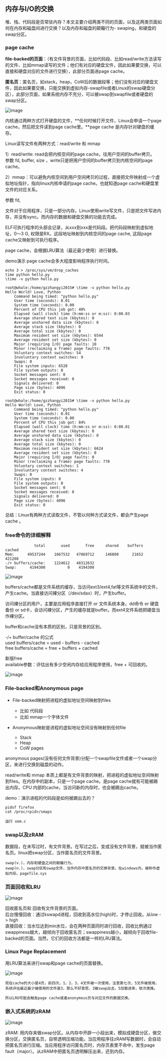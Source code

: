 ## 内存与I/O的交换
堆、栈、代码段是否常驻内存？本文主要介绍两类不同的页面，以及这两类页面如何在内存和磁盘间进行交换？以及内存和磁盘的颠簸行为- swaping，和硬盘的swap分区。

### page cache

**file-backed的页面**：（有文件背景的页面，比如代码段、比如read/write方法读写的文件、比如mmap读写的文件；他们有对应的硬盘文件，因此如果要交换，可以直接和硬盘对应的文件进行交换），此部分页面进page cache。

**匿名页**：匿名页，如stack，heap，CoW后的数据段等；他们没有对应的硬盘文件，因此如果要交换，只能交换到虚拟内存-swapfile或者Linux的swap硬盘分区），此部分页面，如果系统内存不充分，可以被swap到swapfile或者硬盘的swap分区。

![image](https://user-images.githubusercontent.com/87457873/127090951-c12b4866-a403-43c5-9cdd-8479b6c7652f.png)

内核通过两种方式打开硬盘的文件，**任何时候打开文件，Linux会申请一个page cache，然后把文件读到page cache里。**page cache 是内存针对硬盘的缓存。

Linux读写文件有两种方式：read/write 和 mmap

1）read/write: read会把内核空间的page cache，往用户空间的buffer拷贝。<br>
参数 fd, buffer, size ，write只是把用户空间的buffer拷贝到内核空间的page cache。

2）mmap：可以避免内核空间到用户空间拷贝的过程，直接把文件映射成一个虚拟地址指针，指向linux内核申请的page cache。也就知道page cache和硬盘里文件的对应关系。

参数 fd,

文件对于应用程序，只是一部分内存。Linux使用write写文件，只是把文件写进内存，并没有sync。而内存的数据和硬盘交换的功能去完成。

ELF可执行程序的头部会记录，从xxx到xxx是代码段。把代码段映射到虚拟地址，0～3 G, 权限是RX。这段地址映射到内核空间的page cache, 这段page cache又映射到可执行程序。

page cache，会根据LRU算法（最近最少使用）进行替换。

demo演示 page cache会多大程度影响程序执行时间。

```
echo 3 > /proc/sys/vm/drop_caches
time python hello.py
\time -v python hello.py

root@whale:/home/gzzhangyi2015# \time -v python hello.py
Hello World! Love, Python
	Command being timed: "python hello.py"
	User time (seconds): 0.01
	System time (seconds): 0.00
	Percent of CPU this job got: 40%
	Elapsed (wall clock) time (h:mm:ss or m:ss): 0:00.03
	Average shared text size (kbytes): 0
	Average unshared data size (kbytes): 0
	Average stack size (kbytes): 0
	Average total size (kbytes): 0
	Maximum resident set size (kbytes): 6544
	Average resident set size (kbytes): 0
	Major (requiring I/O) page faults: 10
	Minor (reclaiming a frame) page faults: 778
	Voluntary context switches: 54
	Involuntary context switches: 9
	Swaps: 0
	File system inputs: 6528
	File system outputs: 0
	Socket messages sent: 0
	Socket messages received: 0
	Signals delivered: 0
	Page size (bytes): 4096
	Exit status: 0
    
root@whale:/home/gzzhangyi2015# \time -v python hello.py
Hello World! Love, Python
	Command being timed: "python hello.py"
	User time (seconds): 0.01
	System time (seconds): 0.00
	Percent of CPU this job got: 84%
	Elapsed (wall clock) time (h:mm:ss or m:ss): 0:00.01
	Average shared text size (kbytes): 0
	Average unshared data size (kbytes): 0
	Average stack size (kbytes): 0
	Average total size (kbytes): 0
	Maximum resident set size (kbytes): 6624
	Average resident set size (kbytes): 0
	Major (requiring I/O) page faults: 0
	Minor (reclaiming a frame) page faults: 770
	Voluntary context switches: 1
	Involuntary context switches: 4
	Swaps: 0
	File system inputs: 0
	File system outputs: 0
	Socket messages sent: 0
	Socket messages received: 0
	Signals delivered: 0
	Page size (bytes): 4096
	Exit status: 0
```

总结：Linux有两种方式读取文件，不管以何种方式读文件，都会产生page cache 。

### free命令的详细解释

```
             total       used       free     shared    buffers     cached
Mem:      49537244    1667532   47869712     146808      21652     421268
-/+ buffers/cache:    1224612   48312632
Swap:      4194300          0    4194300
```

![image](https://user-images.githubusercontent.com/87457873/127091064-69eb4285-772a-476c-a158-e9263353aa48.png)

buffers/cache都是文件系统的缓存，当访问ext3/ext4,fat等文件系统中的文件，产生cache。当直接访问裸分区（/dev/sdax）时，产生buffer。

访问裸分区的用户，主要是应用程序直接打开 or 文件系统本身。dd命令 or 硬盘备份 or sd卡，会访问裸分区，产生的缓存就是buffer。而ext4文件系统把硬盘当作裸分区。

buffer和cache没有本质的区别，只是背景的区别。

-/+ buffer/cache 的公式<br>
used buffers/cache = used - buffers - cached<br>
free buffers/cache = free + buffers + cached

新版free<br>
available参数：评估出有多少空闲内存给应用程序使用，free + 可回收的。

![image](https://user-images.githubusercontent.com/87457873/127091093-ea41535c-3f39-4800-83c0-143efe87b4be.png)

### File-backed和Anonymous page

* File-backed映射把进程的虚拟地址空间映射到files
  * 比如 代码段<br>
  * 比如 mmap一个字体文件<br>

* Anonymous映射是进程的虚拟地址空间没有映射到任何file<br>
  * Stack<br>
  * Heap<br>
  * CoW pages<br>

anonymous pages(没有任何文件背景)分配一个swapfile文件或者一个swap分区，来进行交换到磁盘的动作。

read/write和 mmap 本质上都是有文件背景的映射，把进程的虚拟地址空间映射到files。在内存中的副本，只是一个page cache。是page cache就有可能被踢出内存。CPU 内部的cache，当访问新的内存时，也会被踢出cache。

demo：演示进程的代码段是如何被踢出去的？

```
pidof firefox
cat /proc/<pid>/smaps

运行 oom.c

```
### swap以及zRAM

数据段，在未写过时，有文件背景。在写过之后，变成没有文件背景，就被当作匿名页。linux把swap分区，当作匿名页的文件背景。
```
swap(v.)，内存和硬盘之间的颠簸行为。 
swap(n.)，swap分区和swap文件，当作内存中匿名页的交换背景。在windows内，被称作虚拟内存。pagefile.sys
```
### 页面回收和LRU

![image](https://user-images.githubusercontent.com/87457873/127091301-048b087b-5170-45ce-a73f-7a40e4a9de56.png)

回收匿名页和 回收有文件背景的页面。<br>
后台慢慢回收：通过kswapd进程，回收到高水位(high)时，才停止回收。从low -> high<br>
直接回收：当水位达到min水位，会在两种页面同时进行回收，回收比例通过swappiness越大，越倾向于回收匿名页；swappiness越小，越倾向于回收file-backed的页面。当然，它们的回收方法都是一样的LRU算法。

### Linux Page Replacement

用LRU算法来进行swap和page cache的页面替换。

![image](https://user-images.githubusercontent.com/87457873/127091361-9715e5bd-5d5d-4ac7-925f-5a222dd37aba.png)

```
现在cache的大小是4页，前四次，1，2，3，4文件被一次使用，注意第七次，5文件被使用，系统评估最近最少被使用的文件是3，那么不好意思，3被swap出去，5加载进来，依次类推。

所以LRU可能会触发page cache或者anonymous页与对应文件的数据交换。
```

### 嵌入式系统的zRAM

![image](https://user-images.githubusercontent.com/87457873/127091410-37251401-19ba-4daa-95ff-a803ade82c3a.png)

zRAM: 用内存来做swap分区。从内存中开辟一小段出来，模拟成硬盘分区，做交换分区，交换匿名页，自带透明压缩功能。当应用程序往zRAM写数据时，会自动把匿名页进行压缩。当应用程序访问匿名页时，内存页表里不命中，发生page fault（major）。从zRAM中把匿名页透明解压出来，还到内存。

